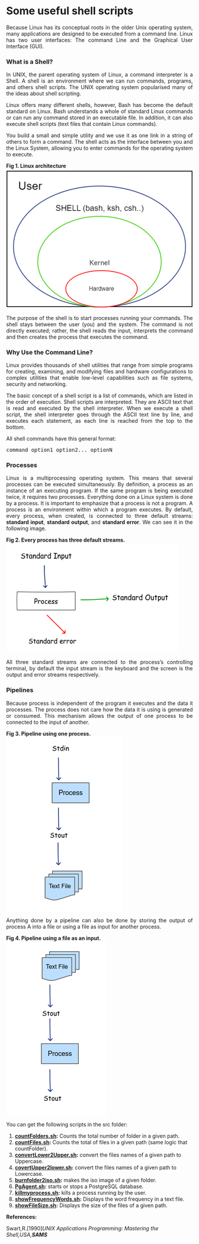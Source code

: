 # Some useful shell scripts

<p align="justify">
Because Linux has its conceptual roots in the older Unix operating system, many applications are designed to be executed from a command line. Linux has two user interfaces: The command Line and the Graphical User Interface (GUI).
</p>
<h3>What is a Shell?</h3>
<p align="justify">
In UNIX, the parent operating system of Linux, a command interpreter is a Shell.
A shell is an environment where we can run commands, programs, and others shell scripts. The UNIX operating system popularised many of the ideas about shell scripting.

</p>
<p align="justify">
Linux offers many different shells, however, Bash has become the default standard on Linux.
Bash understands a whole of standard Linux commands or can run any command stored in an executable file. In addition, it can also execute shell scripts (text files that contain Linux commands).
</p>
<p align="justify">
You build a small and simple utility and we use it as one link in a string of others to form a command. The shell acts as the interface between you and the Linux System, allowing you to enter commands for the operating system to execute.
</p>
<div><b>Fig 1. Linux architecture</b></div>
<img src="images/unix_shells.png"/>
<p align="justify">
The purpose of the shell is to start processes running your commands. The shell stays between the user (you) and the system. The command is not directly executed; rather, the shell reads the input, interprets the command and then creates the process that executes the command.
</p>
<h3>Why Use the Command Line?</h3>
<p align="justify">
Linux provides thousands of shell utilities that range from simple programs for creating, examining, and modifying files and hardware configurations to complex utilities that enable low-level capabilities such as file systems, security and networking.
</p>
<p align="justify">
The basic concept of a shell script is a list of commands, which are listed in the order of execution. Shell scripts are interpreted. They are ASCII text that is read and executed by the shell interpreter. When we execute a shell script, the shell interpreter goes through the ASCII text line by line, and executes each statement, as each line is reached from the top to the bottom.
</p>
<p> All shell commands have this general format:</p>
<pre>
command option1 option2... optionN
</pre>
<h3>Processes</h3>
<p align="justify">
Linux is a multiprocessing operating system. This means that several processes can be executed simultaneously. By definition, a process as an instance of an executing program. If the same program is being executed twice, it requires two processes. Everything done on a Linux system is done by a process.
It is important to emphasize that a process is not a program. A process is an environment within which a program executes. 
By default, every process, when created, is connected to three default streams: <b>standard input</b>, <b>standard output</b>, and <b>standard error</b>. We can see it in the following image.
</p>
<div><b>Fig 2. Every process has three default streams.</b></div>
<img src="images/processes.png"/>
<p align="justify">
All three standard streams are connected to the process’s controlling terminal, by default the input stream is the keyboard and the screen is the output and error streams respectively.
</p>
<h3>Pipelines</h3>
<p align="justify">
Because process is independent of the program it executes and the data it processes. The process does not care how the data it is using is generated or consumed. This mechanism allows the output of one process to be connected to the input of another.
</p>
<div><b>Fig 3. Pipeline using one process.</b></div>
<img src="images/pipelines.png"/>
<p align="justify">
Anything done by a pipeline can also be done by storing the output of process A into a file or using a file as input for another process.
</p>
<div><b>Fig 4. Pipeline using a file as an input.</b></div>
<img src="images/pipelines2.png"/>

<p align="justify">
You can get the following scripts in the src folder:
</p>
<p>
<ol>
<li><b><a href="src/countFolders.sh">countFolders.sh</a>:</b> Counts the total number of folder in a given path.</li>
<li><b><a href="src/countFiles.sh">countFiles.sh</a>:</b> Counts the total of files in a given path (same logic that countFolder).</li>
<li><b><a href="src/convertLower2Upper.sh">convertLower2Upper.sh</a>:</b> convert the files names of a given path to Uppercase.</li>
<li><b><a href="src/convertUpper2lower.sh">covertUpper2lower.sh</a>:</b> convert the files names of a given path to Lowercase.</li>
<li><b><a href="src/burnfolder2iso.sh">burnfolder2iso.sh</a>:</b> makes the iso image of a given folder.</li>
<li><b><a href="src/PgAgent.sh">PgAgent.sh</a>:</b> starts or stops a PostgreSQL database.</li>
<li><b><a href="src/killmyprocess.sh">killmyprocess.sh</a>:</b> kills a process running by the user.</li>
<li><b><a href="src/showFrequencyWords.sh">showFrequencyWords.sh</a>:</b> Displays the word frequency in a text file.</li>
<li><b><a href="src/showFileSize.sh">showFileSize.sh</a>:</b> Displays the size of the files of a given path.</li>
</ol>
</p>
<b>References:</b>
<p>Swart,R.[1990]<cite>UNIX Applications Programming: Mastering the Shell,USA,<b>SAMS</b></cite></p>
